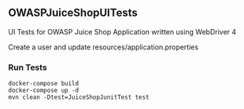 ## OWASPJuiceShopUITests

UI Tests for OWASP Juice Shop Application written using WebDriver 4

Create a user and update resources/application.properties

### Run Tests

```shell script
docker-compose build
docker-compose up -d
mvn clean -Dtest=JuiceShopJunitTest test
```